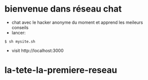 # bienvenue dans réseau chat
 - chat avec le hacker anonyme du moment et apprend les meileurs conseils
- lancer:
```
$ sh mysite.sh
```
- visit http://localhost:3000


# la-tete-la-premiere-reseau
